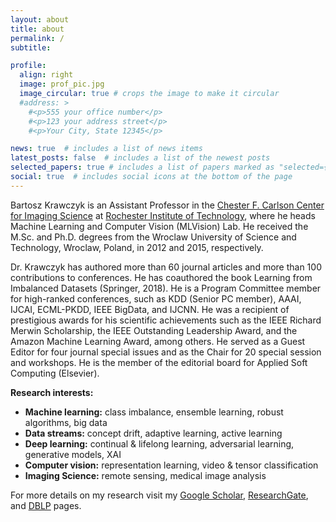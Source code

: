 ```yaml
---
layout: about
title: about
permalink: /
subtitle:

profile:
  align: right
  image: prof_pic.jpg
  image_circular: true # crops the image to make it circular
  #address: >
    #<p>555 your office number</p>
    #<p>123 your address street</p>
    #<p>Your City, State 12345</p>

news: true  # includes a list of news items
latest_posts: false  # includes a list of the newest posts
selected_papers: true # includes a list of papers marked as "selected={true}"
social: true  # includes social icons at the bottom of the page
---
```

Bartosz Krawczyk is an Assistant Professor in the <a href="https://www.rit.edu/science/chester-f-carlson-center-imaging-science">Chester F. Carlson Center for Imaging Science</a> at <a href = "https://www.rit.edu/">Rochester Institute of Technology</a>, where he heads Machine Learning and Computer Vision (MLVision) Lab.  He received the M.Sc. and Ph.D. degrees from the Wroclaw University of Science and Technology, Wroclaw, Poland, in 2012 and 2015, respectively. 

Dr. Krawczyk has authored more than 60 journal articles and more than 100 contributions to conferences. He has coauthored the book Learning from Imbalanced Datasets (Springer, 2018). He is a Program Committee member for high-ranked conferences, such as KDD (Senior PC member), AAAI, IJCAI, ECML-PKDD, IEEE
BigData, and IJCNN. He was a recipient of prestigious awards for his scientific achievements such as the IEEE Richard Merwin Scholarship, the IEEE Outstanding Leadership Award, and the Amazon Machine Learning Award, among others. He served as a Guest Editor for four journal special issues and as the Chair for 20 special session and workshops. He is the member of the editorial board for Applied Soft Computing (Elsevier).

<b>Research interests:</b>
<ul>
    <li><b>Machine learning:</b> class imbalance, ensemble learning, robust algorithms, big data</li>
    <li><b>Data streams:</b> concept drift, adaptive learning, active learning</li>
    <li><b>Deep learning:</b> continual & lifelong learning, adversarial learning, generative models, XAI</li>
    <li><b>Computer vision:</b> representation learning, video & tensor classification </li>
   <li><b>Imaging Science:</b> remote sensing, medical image analysis </li>
</ul>
For more details on my research visit my <a href="https://scholar.google.com/citations?user=0GrFcZsAAAAJ">Google Scholar</a>, <a href="https://www.researchgate.net/profile/Bartosz-Krawczyk">ResearchGate</a>, and <a href="https://dblp.org/pid/26/11077.html">DBLP</a> pages.
